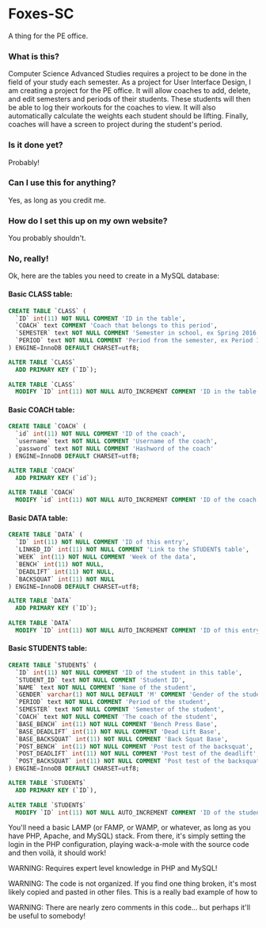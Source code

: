 # Foxes-SC
A thing for the PE office.

### What is this?
Computer Science Advanced Studies requires a project to be done in the field of your study each semester. As a project for User Interface Design, I am creating a project for the PE office. It will allow coaches to add, delete, and edit semesters and periods of their students. These students will then be able to log their workouts for the coaches to view. It will also automatically calculate the weights each student should be lifting. Finally, coaches will have a screen to project during the student's period.

### Is it done yet?
Probably!

### Can I use this for anything?
Yes, as long as you credit me.

### How do I set this up on my own website?
You probably shouldn't.

### No, really!
Ok, here are the tables you need to create in a MySQL database:

#### Basic CLASS table:
```SQL
CREATE TABLE `CLASS` (
  `ID` int(11) NOT NULL COMMENT 'ID in the table',
  `COACH` text COMMENT 'Coach that belongs to this period',
  `SEMESTER` text NOT NULL COMMENT 'Semester in school, ex Spring 2016',
  `PERIOD` text NOT NULL COMMENT 'Period from the semester, ex Period 1'
) ENGINE=InnoDB DEFAULT CHARSET=utf8;

ALTER TABLE `CLASS`
  ADD PRIMARY KEY (`ID`);
  
ALTER TABLE `CLASS`
  MODIFY `ID` int(11) NOT NULL AUTO_INCREMENT COMMENT 'ID in the table', AUTO_INCREMENT=1;
```

#### Basic COACH table:
```SQL
CREATE TABLE `COACH` (
  `id` int(11) NOT NULL COMMENT 'ID of the coach',
  `username` text NOT NULL COMMENT 'Username of the coach',
  `password` text NOT NULL COMMENT 'Hashword of the coach'
) ENGINE=InnoDB DEFAULT CHARSET=utf8;

ALTER TABLE `COACH`
  ADD PRIMARY KEY (`id`);
  
ALTER TABLE `COACH`
  MODIFY `id` int(11) NOT NULL AUTO_INCREMENT COMMENT 'ID of the coach', AUTO_INCREMENT=1;
```

#### Basic DATA table:
```SQL
CREATE TABLE `DATA` (
  `ID` int(11) NOT NULL COMMENT 'ID of this entry',
  `LINKED_ID` int(11) NOT NULL COMMENT 'Link to the STUDENT$ table',
  `WEEK` int(11) NOT NULL COMMENT 'Week of the data',
  `BENCH` int(11) NOT NULL,
  `DEADLIFT` int(11) NOT NULL,
  `BACKSQUAT` int(11) NOT NULL
) ENGINE=InnoDB DEFAULT CHARSET=utf8;

ALTER TABLE `DATA`
  ADD PRIMARY KEY (`ID`);
  
ALTER TABLE `DATA`
  MODIFY `ID` int(11) NOT NULL AUTO_INCREMENT COMMENT 'ID of this entry', AUTO_INCREMENT=1;
```

#### Basic STUDENTS table:
```SQL
CREATE TABLE `STUDENT$` (
  `ID` int(11) NOT NULL COMMENT 'ID of the student in this table',
  `STUDENT_ID` text NOT NULL COMMENT 'Student ID',
  `NAME` text NOT NULL COMMENT 'Name of the student',
  `GENDER` varchar(1) NOT NULL DEFAULT 'M' COMMENT 'Gender of the student',
  `PERIOD` text NOT NULL COMMENT 'Period of the student',
  `SEMESTER` text NOT NULL COMMENT 'Semester of the student',
  `COACH` text NOT NULL COMMENT 'The coach of the student',
  `BASE_BENCH` int(11) NOT NULL COMMENT 'Bench Press Base',
  `BASE_DEADLIFT` int(11) NOT NULL COMMENT 'Dead Lift Base',
  `BASE_BACKSQUAT` int(11) NOT NULL COMMENT 'Back Squat Base',
  `POST_BENCH` int(11) NOT NULL COMMENT 'Post test of the backsquat',
  `POST_DEADLIFT` int(11) NOT NULL COMMENT 'Post test of the deadlift',
  `POST_BACKSQUAT` int(11) NOT NULL COMMENT 'Post test of the backsquat'
) ENGINE=InnoDB DEFAULT CHARSET=utf8;

ALTER TABLE `STUDENT$`
  ADD PRIMARY KEY (`ID`),
  
ALTER TABLE `STUDENT$`
  MODIFY `ID` int(11) NOT NULL AUTO_INCREMENT COMMENT 'ID of the student in this table', AUTO_INCREMENT=1;
```

You'll need a basic LAMP (or FAMP, or WAMP, or whatever, as long as you have PHP, Apache, and MySQL) stack. From there, it's simply setting the login in the PHP configuration, playing wack-a-mole with the source code and then voilà, it should work!

WARNING: Requires expert level knowledge in PHP and MySQL!

WARNING: The code is not organized. If you find one thing broken, it's most likely copied and pasted in other files. This is a really bad example of how to 

WARNING: There are nearly zero comments in this code... but perhaps it'll be useful to somebody!

